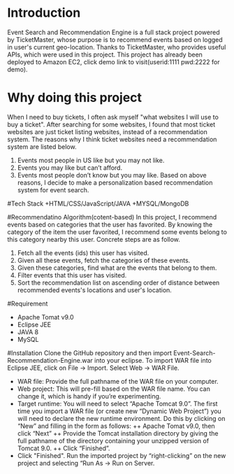 # Introduction
Event Search and Recommendation Engine is a full stack project powered by TicketMaster, whose purpose is to recommend events based on logged in user's current geo-location. Thanks to TicketMaster, who provides useful APIs, which were used in this project. This project has already been deployed to Amazon EC2, click demo link to visit(userid:1111 pwd:2222 for demo).

# Why doing this project
When I need to buy tickets, I often ask myself "what websites I will use to buy a ticket". After searching for some websites, I found that most ticket websites are just ticket listing websites, instead of a recommendation system. The reasons why I think ticket websites need a recommendation system are listed below.

1. Events most people in US like but you may not like.
2. Events you may like but can’t afford.
3. Events most people don’t know but you may like.
Based on above reasons, I decide to make a personalization based recommendation system for event search.

#Tech Stack
+HTML/CSS/JavaScript/JAVA
+MYSQL/MongoDB

#Recommendatino Algorithm(cotent-based)
In this project, I recommend events based on categories that the user has favorited. By knowing the category of the item the user favorited, I recommend some events belong to this category nearby this user. Concrete steps are as follow.
1. Fetch all the events (ids) this user has visited.
2. Given all these events, fetch the categories of these events.
3. Given these categories, find what are the events that belong to them.
4. Filter events that this user has visited.
5. Sort the recommendation list on ascending order of distance between recommended events's locations and user's location.

#Requirement 
+ Apache Tomat v9.0
+ Eclipse JEE
+ JAVA 8
+ MySQL

#Installation
Clone the GitHub repository and then import Event-Search-Recommendation-Engine.war into your eclipse.
To import WAR file into Eclipse JEE, click on File -> Import. Select Web -> WAR File.
+ WAR file: Provide the full pathname of the WAR file on your computer.
+ Web project: This will pre-fill based on the WAR file name. You can change it, which is handy if you’re experimenting.
+ Target runtime: You will need to select “Apache Tomcat 9.0”. The first time you import a WAR file (or create new “Dynamic Web Project”) you will need to declare the new runtime environment. Do this by clicking on “New” and filling in the form as follows:
++ Apache Tomat v9.0, then click “Next”
++ Provide the Tomcat installation directory by giving the full pathname of the directory containing your unzipped version of Tomcat 9.0.
++ Click “Finished”.
+ Click "Finished".
Run the imported project by “right-clicking” on the new project and selecting “Run As -> Run on Server.
